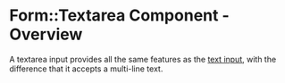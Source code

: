 # Form::Textarea Component - Overview

A textarea input provides all the same features as the [text input](/components/form/text-input/01_overview/), with the difference that it accepts a multi-line text.